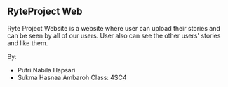 ## RyteProject Web
Ryte Project Website is a website where user can upload their stories and can be seen by all of our users. User also can see the other users' stories and like them.

By:
- Putri Nabila Hapsari
- Sukma Hasnaa Ambaroh
Class: 4SC4
